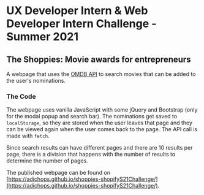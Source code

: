 # UX Developer Intern & Web Developer Intern Challenge - Summer 2021
## The Shoppies: Movie awards for entrepreneurs
A webpage that uses the [OMDB API](http://www.omdbapi.com) to search movies that can be added to the user's nominations.
### The Code
The webpage uses vanilla JavaScript with some jQuery and Bootstrap (only for the modal popup and search bar).
The nominations get saved to `localStorage`, so they are stored when the user leaves that page and they can be viewed again when the user comes back to the page.
The API call is made with `fetch`.

Since search results can have different pages and there are 10 results per page, there is a division that happens with the number of results to determine the number of pages.

The published webpage can be found on [https://adichops.github.io/shoppies-shopifyS21Challenge/](https://adichops.github.io/shoppies-shopifyS21Challenge/).
